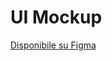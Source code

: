 # UI Mockup

[Disponibile su Figma](https://www.figma.com/file/CA6VnMo3NIHnqSJNZGWAvT/N.E.S.T.?node-id=12%3A4)